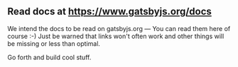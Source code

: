 ## Read docs at https://www.gatsbyjs.org/docs

We intend the docs to be read on gatsbyjs.org — You can read them here of course
:-) Just be warned that links won't often work and other things will be missing
or less than optimal.

Go forth and build cool stuff.
